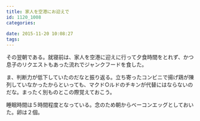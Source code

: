 ```yaml
---
title: 家人を空港にお迎えで
id: 1120_1008
categories:
   
date: 2015-11-20 10:08:27
tags:
---
```


その翌朝である。就寝前は、家人を空港に迎えに行って夕食時間をとれず、かつ息子のリクエストもあった流れでジャンクフードを食した。

ま、判断力が低下していたのだなと振り返る。立ち寄ったコンビニで揚げ鶏が陳列していなかったからといっても、マクド○ルドのチキンが代替にはならないのだな。まったく別ものとこの際覚えておこう。

睡眠時間は５時間程度となっている。念のため朝からベーコンエッグとしておいた。卵は２個。